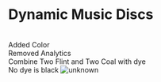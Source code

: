 # Dynamic Music Discs

<br>Added Color
<br>Removed Analytics
<br>Combine Two Flint and Two Coal with dye
<br>No dye is black
![unknown](https://user-images.githubusercontent.com/38381609/122951698-185dc480-d343-11eb-9efc-db3790eb162e.png)
